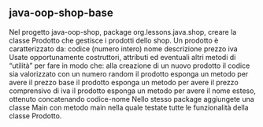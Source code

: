 ## java-oop-shop-base

Nel progetto java-oop-shop, package org.lessons.java.shop, creare la classe Prodotto che gestisce i prodotti dello shop.
Un prodotto è caratterizzato da:
codice (numero intero)
nome
descrizione
prezzo
iva
Usate opportunamente costruttori, attributi ed eventuali altri metodi di “utilità” per fare in modo che:
alla creazione di un nuovo prodotto il codice sia valorizzato con un numero random
il prodotto esponga un metodo per avere il prezzo base
il prodotto esponga un metodo per avere il prezzo comprensivo di iva
il prodotto esponga un metodo per avere il nome esteso, ottenuto concatenando codice-nome
Nello stesso package aggiungete una classe Main con metodo main nella quale testate tutte le funzionalità della classe Prodotto.